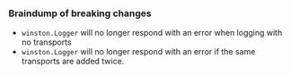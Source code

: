 
### Braindump of breaking changes

- `winston.Logger` will no longer respond with an error when logging with no transports
- `winston.Logger` will no longer respond with an error if the same transports are added twice.
